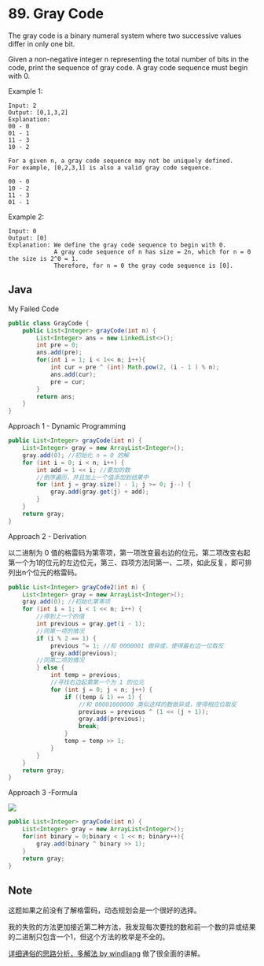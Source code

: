 # 89. Gray Code

The gray code is a binary numeral system where two successive values differ in only one bit.

Given a non-negative integer n representing the total number of bits in the code, print the sequence of gray code. A gray code sequence must begin with 0.

Example 1:
```
Input: 2
Output: [0,1,3,2]
Explanation:
00 - 0
01 - 1
11 - 3
10 - 2

For a given n, a gray code sequence may not be uniquely defined.
For example, [0,2,3,1] is also a valid gray code sequence.

00 - 0
10 - 2
11 - 3
01 - 1
```
Example 2:
```
Input: 0
Output: [0]
Explanation: We define the gray code sequence to begin with 0.
             A gray code sequence of n has size = 2n, which for n = 0 the size is 2^0 = 1.
             Therefore, for n = 0 the gray code sequence is [0].
```

## Java

My Failed Code

``` java
public class GrayCode {
    public List<Integer> grayCode(int n) {
        List<Integer> ans = new LinkedList<>();
        int pre = 0;
        ans.add(pre);
        for(int i = 1; i < 1<< n; i++){
            int cur = pre ^ (int) Math.pow(2, (i - 1 ) % n);
            ans.add(cur);
            pre = cur;
        }
        return ans;
    }
}
```

Approach 1 - Dynamic Programming


```java
public List<Integer> grayCode(int n) {
    List<Integer> gray = new ArrayList<Integer>();
    gray.add(0); //初始化 n = 0 的解
    for (int i = 0; i < n; i++) {
        int add = 1 << i; //要加的数
        //倒序遍历，并且加上一个值添加到结果中
        for (int j = gray.size() - 1; j >= 0; j--) {
            gray.add(gray.get(j) + add);
        }
    }
    return gray;
}
```

Approach 2 - Derivation

以二进制为 0 值的格雷码为第零项，第一项改变最右边的位元，第二项改变右起第一个为1的位元的左边位元，第三、四项方法同第一、二项，如此反复，即可排列出n个位元的格雷码。


```java
public List<Integer> grayCode2(int n) {
    List<Integer> gray = new ArrayList<Integer>();
    gray.add(0); //初始化第零项
    for (int i = 1; i < 1 << n; i++) {
        //得到上一个的值
        int previous = gray.get(i - 1);
        //同第一项的情况
        if (i % 2 == 1) {
            previous ^= 1; //和 0000001 做异或，使得最右边一位取反
            gray.add(previous);
        //同第二项的情况
        } else {
            int temp = previous;
            //寻找右边起第第一个为 1 的位元
            for (int j = 0; j < n; j++) {
                if ((temp & 1) == 1) {
                    //和 00001000000 类似这样的数做异或，使得相应位取反
                    previous = previous ^ (1 << (j + 1));
                    gray.add(previous);
                    break;
                }
                temp = temp >> 1;
            }
        }
    }
    return gray;
}
```

Approach 3 -Formula

![](https://pic.leetcode-cn.com/1013850d7f6c8cf1d99dc0ac3292264b74f6a52d84e0215f540c80952e184f41-image.png)

```java
public List<Integer> grayCode(int n) {
    List<Integer> gray = new ArrayList<Integer>();
    for(int binary = 0;binary < 1 << n; binary++){
        gray.add(binary ^ binary >> 1);
    }
    return gray;
}
```
## Note

这题如果之前没有了解格雷码，动态规划会是一个很好的选择。

我的失败的方法更加接近第二种方法，我发现每次要找的数和前一个数的异或结果的二进制只包含一个1，但这个方法的枚举是不全的。

[详细通俗的思路分析，多解法 by windliang](https://leetcode-cn.com/problems/gray-code/solution/xiang-xi-tong-su-de-si-lu-fen-xi-duo-jie-fa-by--12/) 做了很全面的讲解。